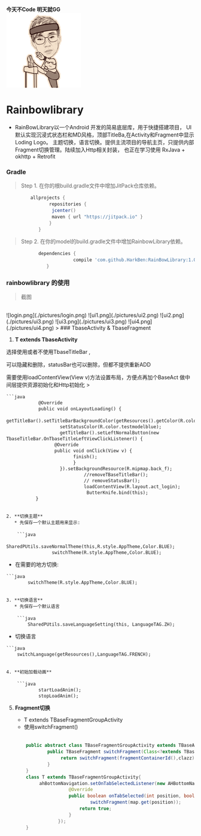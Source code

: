 **今天不Code 明天就GG**
  <br />
 ![try1.gif](./pictures/try1.gif)
# Rainbowlibrary
*   RainBowLibrary以一个Android 开发的简易底层库，用于快捷搭建项目，
    UI 默认实现沉浸式状态栏和MD风格，顶部TitleBa,在Activity和Fragment中显示Loding Logo。
    主题切换，语言切换。提供主流项目的导航主页，只提供内部Fragment切换管理。陆续加入Http相关封装，
    也正在学习使用 RxJava + okhttp + Retrofit

### Gradle
>   Step 1. 在你的根build.gradle文件中增加JitPack仓库依赖。
   
```gradle
         allprojects {
                repositories {
                 jcenter()
                 maven { url "https://jitpack.io" }
                }
            }
```
    
>   Step 2. 在你的model的build.gradle文件中增加RainbowLibrary依赖。

```gradle
            dependencies {
    	                 compile 'com.github.HarkBen:RainBowLibrary:1.0.1'
    	       }
```

### rainbowlibrary 的使用
>截图
<br />
   	![login.png](./pictures/login.png)  ![ui1.png](./pictures/ui2.png) ![ui2.png](./pictures/ui3.png) ![ui3.png](./pictures/ui3.png)  ![ui4.png](./pictures/ui4.png)   	
>
### TbaseActivity & TbaseFragment

1. **T extends TbaseActivity** 
<p>  选择使用或者不使用TbaseTitleBar ,</p> 
<p>  可以隐藏和删除，statusBar也可以删除，但都不提供重新ADD</p>
<p>  需要使用loadContentView(View v)方法设置布局，方便点再加个BaseAct 做中间层提供资源初始化和Http初始化
>
 
    ```java
                @Override
                public void onLayoutLoading() {
                        getTitleBar().setTitleBarBackgroundColor(getResources().getColor(R.color.testmodelblue));
                        setStatusColor(R.color.testmodelblue);
                        getTitleBar().setLeftNormalButton(new TbaseTitleBar.OnTbaseTitleLeftViewClickListener() {
                      @Override
                      public void onClick(View v) {
                             finish();
                             }
                        }).setBackgroundResource(R.mipmap.back_f);
                                 //removeTBaseTitleBar();
                                 // removeStatusBar();
                                 loadContentView(R.layout.act_login);
                                  ButterKnife.bind(this);
               } 
```                                    

2. **切换主题**
   * 先保存一个默认主题用来显示: 

    ```java
         SharedPUtils.saveNormalTheme(this,R.style.AppTheme,Color.BLUE);
                 switchTheme(R.style.AppTheme,Color.BLUE);
```
    
   * 在需要的地方切换:

    ```java
            switchTheme(R.style.AppTheme,Color.BLUE);  
```
            
3. **切换语言**
   * 先保存一个默认语言

    ```java
        SharedPUtils.saveLanguageSetting(this, LanguageTAG.ZH);
```
        
   * 切换语言
        
    ```java
        switchLanguage(getResources(),LanguageTAG.FRENCH);
```

4. **初始加载动画**

    ```java
            startLoadAnim();
            stopLoadAnim();
```

5. **Fragment切换**   
   * T extends TBaseFragmentGroupActivity
   * 使用switchFragment()
    
    ```java
         
        public abstract class TBaseFragmentGroupActivity extends TBaseActivity {
                public TBaseFragment switchFragment(Class<?extends TBaseFragment> clazz){
                     return switchFragment(fragmentContainerId(),clazz);
                }
        }
        class T extends TBaseFragmentGroupActivity{
             ahBottomNavigation.setOnTabSelectedListener(new AHBottomNavigation.OnTabSelectedListener() {
                        @Override
                        public boolean onTabSelected(int position, boolean wasSelected) {
                                switchFragment(map.get(position));
                            return true;
                        }
                    });
        }
```
        
         
      
         
            
        
        



 

    
   
   


